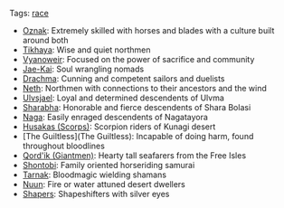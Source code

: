 Tags: [race](Races)

- [Oznak](Oznak): Extremely skilled with horses and blades with a culture built around both
- [Tikhaya](Tikhaya): Wise and quiet northmen
- [Vyanoweir](Vyanoweir): Focused on the power of sacrifice and community
- [Jae-Kai](Jae-Kai): Soul wrangling nomads
- [Drachma](Drachma): Cunning and competent sailors and duelists
- [Neth](Neth): Northmen with connections to their ancestors and the wind  
- [Ulvsjael](Ulvsjael): Loyal and determined descendents of Ulvma
- [Sharabha](Sharabha): Honorable and fierce descendents of Shara Bolasi
- [Naga](Naga): Easily enraged descendents of Nagatayora
- [Husakas (Scorps)](Husakas): Scorpion riders of Kunagi desert
- [The Guiltless](The Guiltless): Incapable of doing harm, found throughout bloodlines
- [Qord'ik (Giantmen)](Qord'ik): Hearty tall seafarers from the Free Isles
- [Shontobi](Shontobi): Family oriented horseriding samurai
- [Tarnak](Tarnak): Bloodmagic wielding shamans
- [Nuun](Nuun): Fire or water attuned desert dwellers
- [Shapers](Shapers): Shapeshifters with silver eyes